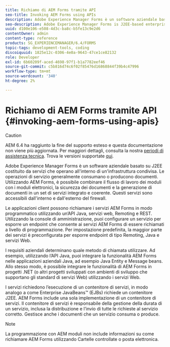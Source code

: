 ```yaml
---
title: Richiamo di AEM Forms tramite API
seo-title: Invoking AEM Forms using APIs
description: Adobe Experience Manager Forms è un software aziendale basato su J2EE costituito da servizi che operano all'interno di un'infrastruttura condivisa. Scopri come utilizzare le applicazioni client per richiamare AEM Forms a livello di programmazione utilizzando un’API Java, servizi Web, Remoting e API REST.
seo-description: Adobe Experience Manager Forms is J2EE-based enterprise software that consists of services that operate within a shared infrastructure. Learn how to use client applications to invoke AEM Forms programmatically using a Java API, web services, Remoting, and REST API.
uuid: d100e106-e508-4d3c-ba8c-b5fe13c9e2d6
contentOwner: admin
content-type: reference
products: SG_EXPERIENCEMANAGER/6.4/FORMS
topic-tags: development-tools, coding
discoiquuid: 1825e12c-0306-4e0a-9643-47ce1ce82132
role: Developer
exl-id: 6b60209f-aced-4698-97f1-b1a7782eef46
source-git-commit: c5b816d74c6f02f85476d16868844f39b4c47996
workflow-type: tm+mt
source-wordcount: '340'
ht-degree: 2%

---
```


# Richiamo di AEM Forms tramite API {#invoking-aem-forms-using-apis}

>[!CAUTION]
>
>AEM 6.4 ha raggiunto la fine del supporto esteso e questa documentazione non viene più aggiornata. Per maggiori dettagli, consulta la nostra [periodi di assistenza tecnica](https://helpx.adobe.com/it/support/programs/eol-matrix.html). Trova le versioni supportate [qui](https://experienceleague.adobe.com/docs/).

Adobe Experience Manager Forms è un software aziendale basato su J2EE costituito da servizi che operano all&#39;interno di un&#39;infrastruttura condivisa. Le operazioni di servizio generalmente consumano o producono documenti. Utilizzando AEM Forms, è possibile combinare il flusso di lavoro dei moduli con i moduli elettronici, la sicurezza dei documenti e la generazione di documenti in un set di servizi integrato e coerente. Questi servizi sono accessibili dall&#39;interno e dall&#39;esterno del firewall.

Le applicazioni client possono richiamare i servizi AEM Forms in modo programmatico utilizzando un’API Java, servizi web, Remoting e REST. Utilizzando la console di amministrazione, puoi configurare un servizio per esporre un endpoint che consente ai servizi AEM Forms di essere richiamati a livello di programmazione. Per impostazione predefinita, la maggior parte dei servizi è preconfigurata per esporre endpoint di tipo Remoting, Java e servizi Web.

I requisiti aziendali determinano quale metodo di chiamata utilizzare. Ad esempio, utilizzando l’API Java, puoi integrare la funzionalità AEM Forms nelle applicazioni aziendali Java, ad esempio Java Entity e Message beans. Allo stesso modo, è possibile integrare le funzionalità di AEM Forms in progetti .NET (o altri progetti sviluppati con ambienti di sviluppo che supportano gli standard di servizi Web) utilizzando i servizi Web.

I servizi richiedono l’esecuzione di un contenitore di servizi, in modo analogo a come Enterprise JavaBeans™ (EJBs) richiede un contenitore J2EE. AEM Forms include una sola implementazione di un contenitore di servizi. Il contenitore di servizi è responsabile della gestione della durata di un servizio, inclusa la distribuzione e l’invio di tutte le richieste al servizio corretto. Gestisce anche i documenti che un servizio consuma o produce.

>[!NOTE]
>
>La programmazione con AEM moduli non include informazioni su come richiamare AEM Forms utilizzando Cartelle controllate o posta elettronica.
